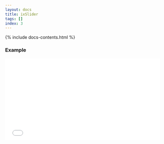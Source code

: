 ```yaml
---
layout: docs
title: ixSlider
tags: []
index: 3
---
```


{% include docs-contents.html %}

### Example
<iframe allowfullscreen="true" allowtransparency="true" frameborder="no" height="266" scrolling="no" src="//codepen.io/blaxk/embed/remZGq/?height=266&amp;theme-id=22040&amp;default-tab=result" style="width: 100%;"></iframe>